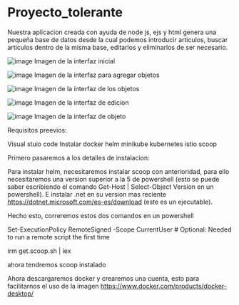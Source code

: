 # Proyecto_tolerante
Nuestra aplicacion creada con ayuda de node js, ejs y html genera una pequeña base de datos desde la cual podemos introducir articulos, buscar articulos dentro de la misma base, editarlos y eliminarlos de ser necesario.

![image](https://github.com/AlejandroPaisano/Proyecto_tolerante/assets/91223611/41bb0693-9958-4955-822f-5473801c7dc9) 
Imagen de la interfaz inicial

![image](https://github.com/AlejandroPaisano/Proyecto_tolerante/assets/91223611/6733e594-06a3-41bd-b052-982f2deec660)
Imagen de la interfaz para agregar objetos

![image](https://github.com/AlejandroPaisano/Proyecto_tolerante/assets/91223611/f562210c-7d3d-4a5f-8e79-bbc39c2b044e)
Imagen de la interfaz de los objetos

![image](https://github.com/AlejandroPaisano/Proyecto_tolerante/assets/91223611/3d34639c-544a-498b-ad04-d986a5f9122f)
Imagen de la interfaz de edicion

![image](https://github.com/AlejandroPaisano/Proyecto_tolerante/assets/91223611/b129eda2-1676-46dd-b60f-8faaad6bef35)
Imagen de la interfaz de objeto

Requisitos preevios:

Visual stuio code
Instalar docker 
helm
minikube
kubernetes
istio
scoop

Primero pasaremos a los detalles de instalacion:

Para instalar helm, necesitaremos instalar scoop con anterioridad, para ello necesitaremos una version superior a la 5 de powershell (esto se puede saber escribiendo el comando Get-Host | Select-Object Version en un powershell). 
E instalar .net en su version mas reciente https://dotnet.microsoft.com/es-es/download (este es un ejecutable).

Hecho esto, correremos estos dos comandos en un powershell 

Set-ExecutionPolicy RemoteSigned -Scope CurrentUser # Optional: Needed to run a remote script the first time

irm get.scoop.sh | iex


ahora tendremos scoop instalado

Ahora descargaremos docker y crearemos una cuenta, esto para facilitarnos el uso de la imagen https://www.docker.com/products/docker-desktop/
